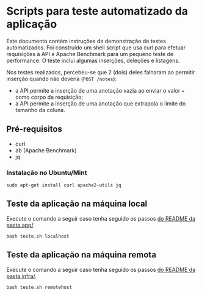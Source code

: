 # Scripts para teste automatizado da aplicação

Este documento contém instruções de demonstração de testes automatizados. Foi construído um shell script que usa curl para efetuar requisições à API e Apache Benchmark para um pequeno teste de performance. O teste inclui algumas inserções, deleções e listagens.

Nos testes realizados, percebeu-se que 2 (dois) deles falharam ao permitir inserção quando não deveria (`POST /notes`):

- a API permite a inserção de uma anotação vazia ao enviar o valor `=` como corpo da requisição;
- a API permite a inserção de uma anotação que extrapola o limite do tamanho da coluna.


## Pré-requisitos

- curl
- ab (Apache Benchmark)
- jq

### Instalação no Ubuntu/Mint

```
sudo apt-get install curl apache2-utils jq
```



## Teste da aplicação na máquina local

Execute o comando a seguir caso tenha seguido os passos [do README da pasta app/](../app/README.md).

```
bash teste.sh localhost
```



## Teste da aplicação na máquina remota

Execute o comando a seguir caso tenha seguido os passos [do README da pasta infra/](../infra/README.md).


```
bash teste.sh remotehost
```

